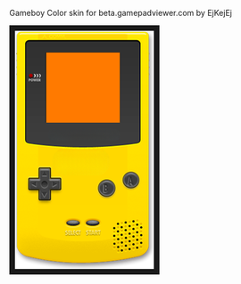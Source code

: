 <p align="left">
Gameboy Color skin for beta.gamepadviewer.com by EjKejEj
</p>
<p align="left">
<img src="https://github.com/EjKejEj/Gamepad-Viewer-skins/blob/main/Gameboy%20Color/gbc.png" width="249" height="428" border="10"/>
</p>

